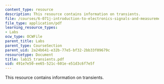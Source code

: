 ```yaml
---
content_type: resource
description: This resource contains information on transients.
file: /courses/6-071j-introduction-to-electronics-signals-and-measurement-spring-2006/491e7e50ee65521c601ee51d3c6f7e5f_lab15_transients.pdf
file_type: application/pdf
learning_resource_types:
- Labs
ocw_type: OCWFile
parent_title: Labs
parent_type: CourseSection
parent_uid: 2a24b641-e32b-77e5-bf32-2bb33f09679c
resourcetype: Document
title: lab15_transients.pdf
uid: 491e7e50-ee65-521c-601e-e51d3c6f7e5f
---
```

This resource contains information on transients.

